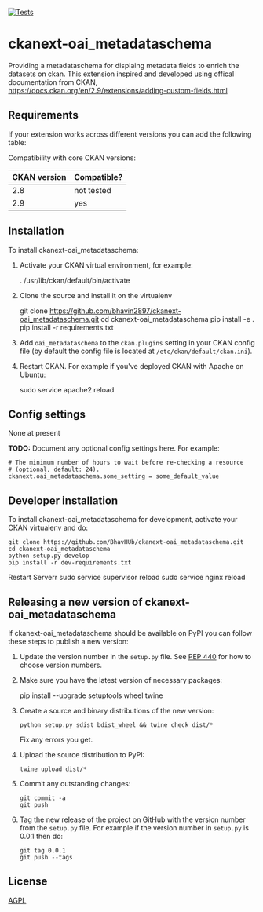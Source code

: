 [![Tests](https://github.com/BhavHUb/ckanext-oai_metadataschema/workflows/Tests/badge.svg?branch=main)](https://github.com/bhavin2897/ckanext-oai_metadataschema/actions)

# ckanext-oai_metadataschema

Providing a metadataschema for displaing metadata fields to enrich the datasets on ckan. 
This extension inspired and developed using offical documentation from CKAN, https://docs.ckan.org/en/2.9/extensions/adding-custom-fields.html


## Requirements

If your extension works across different versions you can add the following table:

Compatibility with core CKAN versions:

| CKAN version    | Compatible?   |
| --------------- | ------------- |
| 2.8             | not tested    |
| 2.9             | yes    |



## Installation

To install ckanext-oai_metadataschema:

1. Activate your CKAN virtual environment, for example:

     . /usr/lib/ckan/default/bin/activate

2. Clone the source and install it on the virtualenv

    git clone https://github.com/bhavin2897/ckanext-oai_metadataschema.git
    cd ckanext-oai_metadataschema
    pip install -e .
	pip install -r requirements.txt

3. Add `oai_metadataschema` to the `ckan.plugins` setting in your CKAN
   config file (by default the config file is located at
   `/etc/ckan/default/ckan.ini`).

4. Restart CKAN. For example if you've deployed CKAN with Apache on Ubuntu:

     sudo service apache2 reload
     

## Config settings

None at present

**TODO:** Document any optional config settings here. For example:

	# The minimum number of hours to wait before re-checking a resource
	# (optional, default: 24).
	ckanext.oai_metadataschema.some_setting = some_default_value


## Developer installation

To install ckanext-oai_metadataschema for development, activate your CKAN virtualenv and
do:

    git clone https://github.com/BhavHUb/ckanext-oai_metadataschema.git
    cd ckanext-oai_metadataschema
    python setup.py develop
    pip install -r dev-requirements.txt


Restart Serverr
	sudo service supervisor reload
	sudo service nginx reload


## Releasing a new version of ckanext-oai_metadataschema

If ckanext-oai_metadataschema should be available on PyPI you can follow these steps to publish a new version:

1. Update the version number in the `setup.py` file. See [PEP 440](http://legacy.python.org/dev/peps/pep-0440/#public-version-identifiers) for how to choose version numbers.

2. Make sure you have the latest version of necessary packages:

    pip install --upgrade setuptools wheel twine

3. Create a source and binary distributions of the new version:

       python setup.py sdist bdist_wheel && twine check dist/*

   Fix any errors you get.

4. Upload the source distribution to PyPI:

       twine upload dist/*

5. Commit any outstanding changes:

       git commit -a
       git push

6. Tag the new release of the project on GitHub with the version number from
   the `setup.py` file. For example if the version number in `setup.py` is
   0.0.1 then do:

       git tag 0.0.1
       git push --tags

## License

[AGPL](https://www.gnu.org/licenses/agpl-3.0.en.html)
